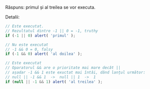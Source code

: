 Răspuns: primul și al treilea se vor executa.

Detalii:

```js run
// Este executat.
// Rezultatul dintre -1 || 0 = -1, truthy
if (-1 || 0) alert( 'primul' );

// Nu este executat
// -1 && 0 = 0, falsy
if (-1 && 0) alert( 'al doilea' );

// Este executat
// Oparatorul && are o prioritate mai mare decât ||
// așadar -1 && 1 este exuctat mai întâi, dând lanțul următor:
// null || -1 && 1  ->  null || 1  ->  1
if (null || -1 && 1) alert( 'al treilea' );
```

